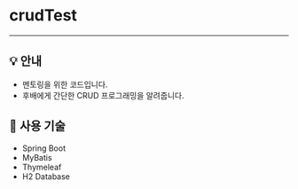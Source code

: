 # crudTest
---
## 💡 안내
- 멘토링을 위한 코드입니다.
- 후배에게 간단한 CRUD 프로그래밍을 알려줍니다.

## 🏹 사용 기술
- Spring Boot
- MyBatis
- Thymeleaf
- H2 Database
